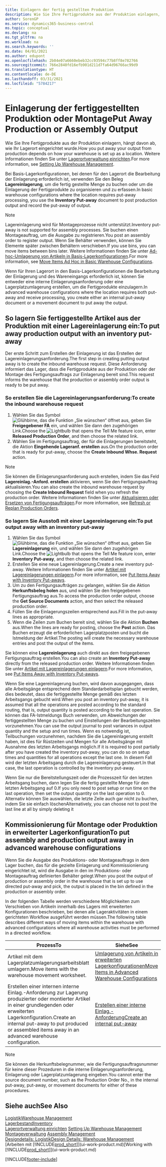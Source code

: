 ```yaml
---
title: Einlagern der fertig gestellten Produktion
description: Wie Sie Ihre Fertigprodukte aus der Produktion einlagern, hängt davon ab, wie Ihr Lagerort eingerichtet wurde.
author: SorenGP
ms.service: dynamics365-business-central
ms.topic: conceptual
ms.devlang: na
ms.tgt_pltfrm: na
ms.workload: na
ms.search.keywords: ''
ms.date: 04/01/2021
ms.author: edupont
ms.openlocfilehash: 2b04e07a6660ebeb32cc93594c77b8ff8e782766
ms.sourcegitcommit: 766e2840fd16efb901d211d7fa64d96766ac99d9
ms.translationtype: HT
ms.contentlocale: de-DE
ms.lasthandoff: 03/31/2021
ms.locfileid: "5784217"
---
```

# <a name="put-away-production-or-assembly-output"></a><span data-ttu-id="a81ee-103">Einlagerung der fertiggestellten Produktion oder Montage</span><span class="sxs-lookup"><span data-stu-id="a81ee-103">Put Away Production or Assembly Output</span></span>

<span data-ttu-id="a81ee-104">Wie Sie Ihre Fertigprodukte aus der Produktion einlagern, hängt davon ab, wie Ihr Lagerort eingerichtet wurde.</span><span class="sxs-lookup"><span data-stu-id="a81ee-104">How you put away your output from production depends on how your warehouse is set up as a location.</span></span> <span data-ttu-id="a81ee-105">Weitere Informationen finden Sie unter [Lagerortverwaltung einrichten](warehouse-setup-warehouse.md).</span><span class="sxs-lookup"><span data-stu-id="a81ee-105">For more information, see [Setting Up Warehouse Management](warehouse-setup-warehouse.md).</span></span>  

<span data-ttu-id="a81ee-106">Bei Basis-Lagerkonfigurationen, bei denen für den Lagerort die Bearbeitung der Einlagerung erforderlich ist, verwenden Sie den Beleg **Lagereinlagerung**, um die fertig gestellte Menge zu buchen oder um die Einlagerung der Fertigprodukte zu organisieren und zu erfassen.</span><span class="sxs-lookup"><span data-stu-id="a81ee-106">In basic warehouse configurations where the location requires put-away processing, you use the **Inventory Put-away** document to post production output and record the put-away of output.</span></span>  

> [!NOTE]  
> <span data-ttu-id="a81ee-107">Lagereinlagerung wird für Montageprozesse nicht unterstützt.</span><span class="sxs-lookup"><span data-stu-id="a81ee-107">Inventory put-away is not supported for assembly processes.</span></span> <span data-ttu-id="a81ee-108">Sie buchen einen Montageauftrag, um die Ausgabe zu registrieren.</span><span class="sxs-lookup"><span data-stu-id="a81ee-108">You post an assembly order to register output.</span></span> <span data-ttu-id="a81ee-109">Wenn Sie Behälter verwenden, können Sie Elemente später zwischen Behältern verschieben.</span><span class="sxs-lookup"><span data-stu-id="a81ee-109">If you use bins, you can move items between bins later.</span></span> <span data-ttu-id="a81ee-110">Weitere Informationen finden Sie unter [Ad-hoc-Umlagerung von Artikeln in Basis-Lagerkonfigurationen](warehouse-how-to-move-items-ad-hoc-in-basic-warehousing.md).</span><span class="sxs-lookup"><span data-stu-id="a81ee-110">For more information, see [Move Items Ad Hoc in Basic Warehouse Configurations](warehouse-how-to-move-items-ad-hoc-in-basic-warehousing.md).</span></span>  

<span data-ttu-id="a81ee-111">Wenn für Ihren Lagerort in den Basis-Lagerkonfigurationen die Bearbeitung der Einlagerung und des Wareneingangs erforderlich ist, können Sie entweder eine interne Einlagerungsanforderung oder eine Lagerplatzumlagerung erstellen, um die Fertigprodukte einzulagern.</span><span class="sxs-lookup"><span data-stu-id="a81ee-111">In advanced warehouse configurations where the location requires both put-away and receive processing, you create either an internal put-away document or a movement document to put away the output.</span></span>  

## <a name="to-put-away-production-output-with-an-inventory-put-away"></a><span data-ttu-id="a81ee-112">So lagern Sie fertiggestellte Artikel aus der Produktion mit einer Lagereinlagerung ein:</span><span class="sxs-lookup"><span data-stu-id="a81ee-112">To put away production output with an inventory put-away</span></span>

<span data-ttu-id="a81ee-113">Der erste Schritt zum Erstellen der Einlagerung ist das Erstellen der Lagereinlagerungsanforderung.</span><span class="sxs-lookup"><span data-stu-id="a81ee-113">The first step in creating putting output away is to create the inbound warehouse request.</span></span> <span data-ttu-id="a81ee-114">Diese Anforderung informiert das Lager, dass die Fertigprodukte aus der Produktion oder der Montage des Fertigungsauftrags zur Einlagerung bereit sind.</span><span class="sxs-lookup"><span data-stu-id="a81ee-114">This request informs the warehouse that the production or assembly order output is ready to be put away.</span></span>

### <a name="to-create-the-inbound-warehouse-request"></a><span data-ttu-id="a81ee-115">So erstellen Sie die Lagereinlagerungsanforderung:</span><span class="sxs-lookup"><span data-stu-id="a81ee-115">To create the inbound warehouse request</span></span>  
1.  <span data-ttu-id="a81ee-116">Wählen Sie das Symbol ![Glühbirne, das die Funktion „Sie wünschen“ öffnet](media/ui-search/search_small.png "Was möchten Sie tun?") aus, geben Sie **Freigegebener FA** ein, und wählen Sie dann den zugehörigen Link.</span><span class="sxs-lookup"><span data-stu-id="a81ee-116">Choose the ![Lightbulb that opens the Tell Me feature](media/ui-search/search_small.png "Tell me what you want to do") icon, enter **Released Production Order**, and then choose the related link.</span></span>  
2.  <span data-ttu-id="a81ee-117">Wählen Sie im Fertigungsauftrag, der für die Einlagerungen bereitsteht, die Aktion **Eingehende Lageranf. erstellen** aus.</span><span class="sxs-lookup"><span data-stu-id="a81ee-117">On the production order that is ready for put-away, choose the **Create Inbound Whse. Request** action.</span></span>  

> [!NOTE]  
> <span data-ttu-id="a81ee-118">Sie können die Einlagerungsanforderung auch erstellen, indem Sie das Feld **Lagereinlag.-Anford. erstellen** aktivieren, wenn Sie den Fertigungsauftrag aktualisieren.</span><span class="sxs-lookup"><span data-stu-id="a81ee-118">You can also create the inbound warehouse request by choosing the **Create Inbound Request** field when you refresh the production order.</span></span> <span data-ttu-id="a81ee-119">Weitere Informationen finden Sie unter [Aktualisieren oder Ersetzen von Fertigungsaufträgen](production-how-to-replan-refresh-production-orders.md).</span><span class="sxs-lookup"><span data-stu-id="a81ee-119">For more information, see [Refresh or Replan Production Orders](production-how-to-replan-refresh-production-orders.md).</span></span>  

### <a name="to-put-output-away-with-an-inventory-put-away"></a><span data-ttu-id="a81ee-120">So lagern Sie Ausstoß mit einer Lagereinlagerung ein:</span><span class="sxs-lookup"><span data-stu-id="a81ee-120">To put output away with an inventory put-away</span></span>  
1.  <span data-ttu-id="a81ee-121">Wählen Sie das Symbol ![Glühbirne, das die Funktion „Sie wünschen“ öffnet](media/ui-search/search_small.png "Was möchten Sie tun?") aus, geben Sie **Lagereinlagerung** ein, und wählen Sie dann den zugehörigen Link.</span><span class="sxs-lookup"><span data-stu-id="a81ee-121">Choose the ![Lightbulb that opens the Tell Me feature](media/ui-search/search_small.png "Tell me what you want to do") icon, enter **Inventory Put-away**, and then choose the related link.</span></span>  
2.  <span data-ttu-id="a81ee-122">Erstellen Sie eine neue Lagereinlagerung.</span><span class="sxs-lookup"><span data-stu-id="a81ee-122">Create a new inventory put-away.</span></span> <span data-ttu-id="a81ee-123">Weitere Informationen finden Sie unter [Artikel mit Lagereinlagerungen einlagern](warehouse-how-to-put-items-away-with-inventory-put-aways.md).</span><span class="sxs-lookup"><span data-stu-id="a81ee-123">For more information, see [Put Items Away with Inventory Put-aways](warehouse-how-to-put-items-away-with-inventory-put-aways.md).</span></span>
3.  <span data-ttu-id="a81ee-124">Um zu den Fertigungsaufträgen zu gelangen, wählen Sie die Aktion **Herkunftsbeleg holen** aus, und wählen Sie den freigegebenen Fertigungsauftrag aus.</span><span class="sxs-lookup"><span data-stu-id="a81ee-124">To access the production order output, choose the **Get Source Documents** action, and then select the released production order.</span></span>  
4.  <span data-ttu-id="a81ee-125">Füllen Sie die Einlagerungszeilen entsprechend aus.</span><span class="sxs-lookup"><span data-stu-id="a81ee-125">Fill in the put-away lines as appropriate.</span></span>
5.  <span data-ttu-id="a81ee-126">Wenn die Zeilen zum Buchen bereit sind, wählen Sie die Aktion **Buchen** aus.</span><span class="sxs-lookup"><span data-stu-id="a81ee-126">When the lines are ready for posting, choose the **Post** action.</span></span> <span data-ttu-id="a81ee-127">Das Buchen erzeugt die erforderlichen Lagerplatzposten und bucht die Istmeldung der Artikel.</span><span class="sxs-lookup"><span data-stu-id="a81ee-127">The posting will create the necessary warehouse entries and post the output of the items.</span></span>  

<span data-ttu-id="a81ee-128">Sie können eine **Lagereinlagerung** auch direkt aus dem freigegebenen Fertigungsauftrag erstellen.</span><span class="sxs-lookup"><span data-stu-id="a81ee-128">You can also create an **Inventory Put-away** directly from the released production order.</span></span> <span data-ttu-id="a81ee-129">Weitere Informationen finden Sie unter [Artikel mit Lagereinlagerungen einlagern](warehouse-how-to-put-items-away-with-inventory-put-aways.md).</span><span class="sxs-lookup"><span data-stu-id="a81ee-129">For more information, see [Put Items Away with Inventory Put-aways](warehouse-how-to-put-items-away-with-inventory-put-aways.md).</span></span>  

<span data-ttu-id="a81ee-130">Wenn Sie eine Lagereinlagerung buchen, wird davon ausgegangen, dass alle Arbeitsgänge entsprechend dem Standardarbeitsplan gebucht werden, dies bedeutet, dass die fertiggestellte Menge gemäß des letzten Arbeitsgangs gebucht wird.</span><span class="sxs-lookup"><span data-stu-id="a81ee-130">When you post an inventory put-away, it is assumed that all the operations are posted according to the standard routing, that is, output quantity is posted according to the last operation.</span></span> <span data-ttu-id="a81ee-131">Sie können das FA-Istmeldungs Buch verwenden, um Abweichungen der fertiggestellten Menge zu buchen und Einstellungen der Bearbeitungszeiten vorzunehmen.</span><span class="sxs-lookup"><span data-stu-id="a81ee-131">You can use the output journal to post variances in output quantity and the setup and run times.</span></span> <span data-ttu-id="a81ee-132">Wenn es notwendig ist, Teilbuchungen vorzunehmen, nachdem Sie die Lagereinlagerung erstellt haben, ist dies für Rüstzeiten und Mengen für alle Arbeitsgänge mit Ausnahme des letzten Arbeitsgangs möglich.</span><span class="sxs-lookup"><span data-stu-id="a81ee-132">If it is required to post partially after you have created the inventory put-away, you can do so on setup times and quantities for all operations except the last one.</span></span> <span data-ttu-id="a81ee-133">In diesem Fall wird der letzten Arbeitsgang durch die Lagereinlagerung gesteuert.</span><span class="sxs-lookup"><span data-stu-id="a81ee-133">In that case, the last operation is controlled by the inventory put-away.</span></span>  

<span data-ttu-id="a81ee-134">Wenn Sie nur die Bereitstellungszeit oder die Prozesszeit für den letzten Arbeitsgang buchen, dann legen Sie die fertig gestellte Menge für den letzten Arbeitsgang auf 0.</span><span class="sxs-lookup"><span data-stu-id="a81ee-134">If you only need to post setup or run time on the last operation, then set the output quantity on the last operation to 0.</span></span> <span data-ttu-id="a81ee-135">Alternativ können Sie auswählen, die letzte Zeile auch gar nicht zu buchen, indem Sie sie einfach löschen</span><span class="sxs-lookup"><span data-stu-id="a81ee-135">Alternatively, you can choose not to post the last line at all by simply deleting it</span></span>  

## <a name="to-put-assembly-and-production-output-away-in-advanced-warehouse-configurations"></a><span data-ttu-id="a81ee-136">Kommissionierung für Montage oder Produktion in erweiterter Lagerkonfiguration</span><span class="sxs-lookup"><span data-stu-id="a81ee-136">To put assembly and production output away in advanced warehouse configurations</span></span>
<span data-ttu-id="a81ee-137">Wenn Sie die Ausgabe des Produktions- oder Montageauftrags in dem Lager buchen, das für die gezielte Einlagerung und Kommissionierung eingerichtet ist, wird die Ausgabe in den im Produktions- oder Montageauftrag definierten Behälter gelegt.</span><span class="sxs-lookup"><span data-stu-id="a81ee-137">When you post the output of production or assembly order in the  warehouse that is set up to use directed put-away and pick, the output is placed in the bin defined in the production or assembly order.</span></span> 

<span data-ttu-id="a81ee-138">In der folgenden Tabelle werden verschiedene Möglichkeiten zum Verschieben von Artikeln innerhalb des Lagers mit erweiterten Konfigurationen beschrieben, bei denen alle Lageraktivitäten in einem gerichteten Workflow ausgeführt werden müssen.</span><span class="sxs-lookup"><span data-stu-id="a81ee-138">The following table describes different ways of moving items within the warehouse with advanced configurations where all warehouse activities must be performed in a directed workflow.</span></span> 

|<span data-ttu-id="a81ee-139">**Prozess**</span><span class="sxs-lookup"><span data-stu-id="a81ee-139">**To**</span></span>|<span data-ttu-id="a81ee-140">**Siehe**</span><span class="sxs-lookup"><span data-stu-id="a81ee-140">**See**</span></span>|  
|------------|-------------|  
|<span data-ttu-id="a81ee-141">Artikel mit dem Lagerplatzumlagerungsarbeitsblatt umlagern.</span><span class="sxs-lookup"><span data-stu-id="a81ee-141">Move items with the warehouse movement worksheet.</span></span>|[<span data-ttu-id="a81ee-142">Umlagerung von Artikeln in erweiterten Lagerkonfigurationen</span><span class="sxs-lookup"><span data-stu-id="a81ee-142">Move Items in Advanced Warehouse Configurations</span></span>](warehouse-how-to-move-items-in-advanced-warehousing.md#to-move-items-with-the-warehouse-movement-worksheet)|  
|<span data-ttu-id="a81ee-143">Erstellen einer internen interne Einlag.-Anforderung zur Lagerung produzierter oder montierter Artikel in einer grundlegenden oder erweiterten Lagerkonfiguration.</span><span class="sxs-lookup"><span data-stu-id="a81ee-143">Create an internal put-away to put produced or assembled items away in an advanced warehouse configuration.</span></span>|[<span data-ttu-id="a81ee-144">Erstellen einer interne Einlag.-Anforderung</span><span class="sxs-lookup"><span data-stu-id="a81ee-144">Create an internal put-away</span></span>](warehouse-how-to-create-put-aways-from-internal-put-aways.md#to-create-an-internal-put-away)|

> [!NOTE]  
> <span data-ttu-id="a81ee-145">Sie können die Herkunftsbelegnummer, wie die Fertigungsauftragsnummer für keine dieser Prozeduren in die interne Einlagerungsanforderung, Einlagerung oder Lagerplatzumlagerung eingeben.</span><span class="sxs-lookup"><span data-stu-id="a81ee-145">You cannot enter the source document number, such as the Production Order No., in the internal put-away, put-away, or movement documents for either of these procedures.</span></span>  

## <a name="see-also"></a><span data-ttu-id="a81ee-146">Siehe auch</span><span class="sxs-lookup"><span data-stu-id="a81ee-146">See Also</span></span>  
[<span data-ttu-id="a81ee-147">Logistik</span><span class="sxs-lookup"><span data-stu-id="a81ee-147">Warehouse Management</span></span>](warehouse-manage-warehouse.md)  
[<span data-ttu-id="a81ee-148">Lagerbestand</span><span class="sxs-lookup"><span data-stu-id="a81ee-148">Inventory</span></span>](inventory-manage-inventory.md)  
<span data-ttu-id="a81ee-149">[Lagerortverwaltung einrichten](warehouse-setup-warehouse.md)   </span><span class="sxs-lookup"><span data-stu-id="a81ee-149">[Setting Up Warehouse Management](warehouse-setup-warehouse.md)   </span></span>  
<span data-ttu-id="a81ee-150">[Montageverwaltung](assembly-assemble-items.md)  </span><span class="sxs-lookup"><span data-stu-id="a81ee-150">[Assembly Management](assembly-assemble-items.md)  </span></span>  
[<span data-ttu-id="a81ee-151">Designdetails: Logistik</span><span class="sxs-lookup"><span data-stu-id="a81ee-151">Design Details: Warehouse Management</span></span>](design-details-warehouse-management.md)  
<span data-ttu-id="a81ee-152">[Arbeiten mit [!INCLUDE[prod_short](includes/prod_short.md)]](ui-work-product.md)</span><span class="sxs-lookup"><span data-stu-id="a81ee-152">[Working with [!INCLUDE[prod_short](includes/prod_short.md)]](ui-work-product.md)</span></span>


[!INCLUDE[footer-include](includes/footer-banner.md)]
